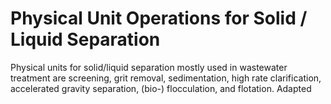 # Physical Unit Operations for Solid / Liquid Separation
Physical units for solid/liquid separation mostly used in wastewater treatment are screening, grit removal, sedimentation, high rate clarification, accelerated gravity separation, (bio-) flocculation, and flotation. Adapted
